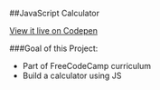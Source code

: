 ##JavaScript Calculator

[View it live on Codepen](http://codepen.io/kmulligan/full/RRvzWg/)

###Goal of this Project:
* Part of FreeCodeCamp curriculum
* Build a calculator using JS

